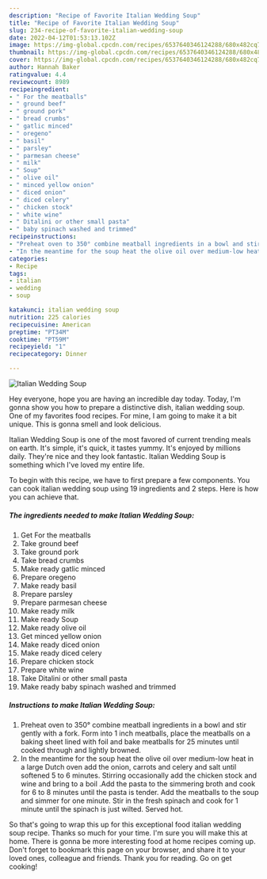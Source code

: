 ```yaml
---
description: "Recipe of Favorite Italian Wedding Soup"
title: "Recipe of Favorite Italian Wedding Soup"
slug: 234-recipe-of-favorite-italian-wedding-soup
date: 2022-04-12T01:53:13.102Z
image: https://img-global.cpcdn.com/recipes/6537640346124288/680x482cq70/italian-wedding-soup-recipe-main-photo.jpg
thumbnail: https://img-global.cpcdn.com/recipes/6537640346124288/680x482cq70/italian-wedding-soup-recipe-main-photo.jpg
cover: https://img-global.cpcdn.com/recipes/6537640346124288/680x482cq70/italian-wedding-soup-recipe-main-photo.jpg
author: Hannah Baker
ratingvalue: 4.4
reviewcount: 8989
recipeingredient:
- " For the meatballs"
- " ground beef"
- " ground pork"
- " bread crumbs"
- " gatlic minced"
- " oregeno"
- " basil"
- " parsley"
- " parmesan cheese"
- " milk"
- " Soup"
- " olive oil"
- " minced yellow onion"
- " diced onion"
- " diced celery"
- " chicken stock"
- " white wine"
- " Ditalini or other small pasta"
- " baby spinach washed and trimmed"
recipeinstructions:
- "Preheat oven to 350° combine meatball ingredients in a bowl and stir gently with a fork. Form into 1 inch meatballs,  place the meatballs on a baking sheet lined with foil and bake meatballs for 25 minutes until cooked through and lightly browned."
- "In the meantime for the soup heat the olive oil over medium-low heat in a large Dutch oven add the onion, carrots and celery and salt until softened 5 to 6 minutes. Stirring occasionally add the chicken stock and wine and bring to a boil .Add the pasta to the simmering broth and cook for 6 to 8 minutes until the pasta is tender. Add the meatballs to the soup and simmer for one minute. Stir in the fresh spinach and cook for 1 minute until the spinach is just wilted. Served hot."
categories:
- Recipe
tags:
- italian
- wedding
- soup

katakunci: italian wedding soup 
nutrition: 225 calories
recipecuisine: American
preptime: "PT34M"
cooktime: "PT59M"
recipeyield: "1"
recipecategory: Dinner

---
```



![Italian Wedding Soup](https://img-global.cpcdn.com/recipes/6537640346124288/680x482cq70/italian-wedding-soup-recipe-main-photo.jpg)

Hey everyone, hope you are having an incredible day today. Today, I'm gonna show you how to prepare a distinctive dish, italian wedding soup. One of my favorites food recipes. For mine, I am going to make it a bit unique. This is gonna smell and look delicious.



Italian Wedding Soup is one of the most favored of current trending meals on earth. It's simple, it's quick, it tastes yummy. It's enjoyed by millions daily. They're nice and they look fantastic. Italian Wedding Soup is something which I've loved my entire life.


To begin with this recipe, we have to first prepare a few components. You can cook italian wedding soup using 19 ingredients and 2 steps. Here is how you can achieve that.

<!--inarticleads1-->

##### The ingredients needed to make Italian Wedding Soup:

1. Get  For the meatballs
1. Take  ground beef
1. Take  ground pork
1. Take  bread crumbs
1. Make ready  gatlic minced
1. Prepare  oregeno
1. Make ready  basil
1. Prepare  parsley
1. Prepare  parmesan cheese
1. Make ready  milk
1. Make ready  Soup
1. Make ready  olive oil
1. Get  minced yellow onion
1. Make ready  diced onion
1. Make ready  diced celery
1. Prepare  chicken stock
1. Prepare  white wine
1. Take  Ditalini or other small pasta
1. Make ready  baby spinach washed and trimmed




<!--inarticleads2-->

##### Instructions to make Italian Wedding Soup:

1. Preheat oven to 350° combine meatball ingredients in a bowl and stir gently with a fork. Form into 1 inch meatballs,  place the meatballs on a baking sheet lined with foil and bake meatballs for 25 minutes until cooked through and lightly browned.
1. In the meantime for the soup heat the olive oil over medium-low heat in a large Dutch oven add the onion, carrots and celery and salt until softened 5 to 6 minutes. Stirring occasionally add the chicken stock and wine and bring to a boil .Add the pasta to the simmering broth and cook for 6 to 8 minutes until the pasta is tender. Add the meatballs to the soup and simmer for one minute. Stir in the fresh spinach and cook for 1 minute until the spinach is just wilted. Served hot.




So that's going to wrap this up for this exceptional food italian wedding soup recipe. Thanks so much for your time. I'm sure you will make this at home. There is gonna be more interesting food at home recipes coming up. Don't forget to bookmark this page on your browser, and share it to your loved ones, colleague and friends. Thank you for reading. Go on get cooking!
